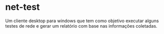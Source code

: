 # net-test
Um cliente desktop para windows que tem como objetivo executar alguns testes de rede e gerar um relatório com base nas informações coletadas.
